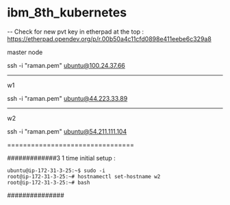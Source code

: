 # ibm_8th_kubernetes

-- Check for new pvt key in etherpad at the top  :
https://etherpad.opendev.org/p/r.00b50a4c11cfd0898e411eebe6c329a8

master node

ssh -i "raman.pem" ubuntu@100.24.37.66

-------------
w1

ssh -i "raman.pem" ubuntu@44.223.33.89

--------------
w2 

ssh -i "raman.pem" ubuntu@54.211.111.104


================================

#############3
1 time initial setup :

```
ubuntu@ip-172-31-3-25:~$ sudo -i
root@ip-172-31-3-25:~# hostnamectl set-hostname w2
root@ip-172-31-3-25:~# bash
```
###############
